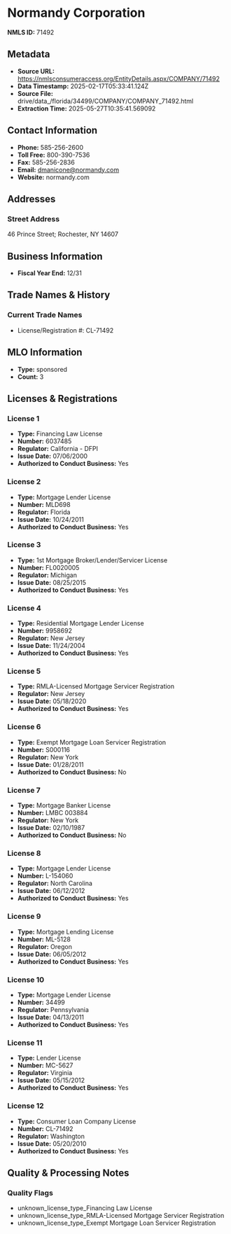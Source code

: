 # Normandy Corporation

**NMLS ID:** 71492

## Metadata
- **Source URL:** https://nmlsconsumeraccess.org/EntityDetails.aspx/COMPANY/71492
- **Data Timestamp:** 2025-02-17T05:33:41.124Z
- **Source File:** drive/data_/florida/34499/COMPANY/COMPANY_71492.html
- **Extraction Time:** 2025-05-27T10:35:41.569092

## Contact Information
- **Phone:** 585-256-2600
- **Toll Free:** 800-390-7536
- **Fax:** 585-256-2836
- **Email:** dmanicone@normandy.com
- **Website:** normandy.com

## Addresses
### Street Address
46 Prince Street; Rochester, NY 14607

## Business Information
- **Fiscal Year End:** 12/31

## Trade Names & History
### Current Trade Names
- License/Registration #: CL-71492

## MLO Information
- **Type:** sponsored
- **Count:** 3

## Licenses & Registrations

### License 1
- **Type:** Financing Law License
- **Number:** 6037485
- **Regulator:** California - DFPI
- **Issue Date:** 07/06/2000
- **Authorized to Conduct Business:** Yes

### License 2
- **Type:** Mortgage Lender License
- **Number:** MLD698
- **Regulator:** Florida
- **Issue Date:** 10/24/2011
- **Authorized to Conduct Business:** Yes

### License 3
- **Type:** 1st Mortgage Broker/Lender/Servicer License
- **Number:** FL0020005
- **Regulator:** Michigan
- **Issue Date:** 08/25/2015
- **Authorized to Conduct Business:** Yes

### License 4
- **Type:** Residential Mortgage Lender License
- **Number:** 9958692
- **Regulator:** New Jersey
- **Issue Date:** 11/24/2004
- **Authorized to Conduct Business:** Yes

### License 5
- **Type:** RMLA-Licensed Mortgage Servicer Registration
- **Regulator:** New Jersey
- **Issue Date:** 05/18/2020
- **Authorized to Conduct Business:** Yes

### License 6
- **Type:** Exempt Mortgage Loan Servicer Registration
- **Number:** S000116
- **Regulator:** New York
- **Issue Date:** 01/28/2011
- **Authorized to Conduct Business:** No

### License 7
- **Type:** Mortgage Banker License
- **Number:** LMBC 003884
- **Regulator:** New York
- **Issue Date:** 02/10/1987
- **Authorized to Conduct Business:** No

### License 8
- **Type:** Mortgage Lender License
- **Number:** L-154060
- **Regulator:** North Carolina
- **Issue Date:** 06/12/2012
- **Authorized to Conduct Business:** Yes

### License 9
- **Type:** Mortgage Lending License
- **Number:** ML-5128
- **Regulator:** Oregon
- **Issue Date:** 06/05/2012
- **Authorized to Conduct Business:** Yes

### License 10
- **Type:** Mortgage Lender License
- **Number:** 34499
- **Regulator:** Pennsylvania
- **Issue Date:** 04/13/2011
- **Authorized to Conduct Business:** Yes

### License 11
- **Type:** Lender License
- **Number:** MC-5627
- **Regulator:** Virginia
- **Issue Date:** 05/15/2012
- **Authorized to Conduct Business:** Yes

### License 12
- **Type:** Consumer Loan Company License
- **Number:** CL-71492
- **Regulator:** Washington
- **Issue Date:** 05/20/2010
- **Authorized to Conduct Business:** Yes

## Quality & Processing Notes
### Quality Flags
- unknown_license_type_Financing Law License
- unknown_license_type_RMLA-Licensed Mortgage Servicer Registration
- unknown_license_type_Exempt Mortgage Loan Servicer Registration
